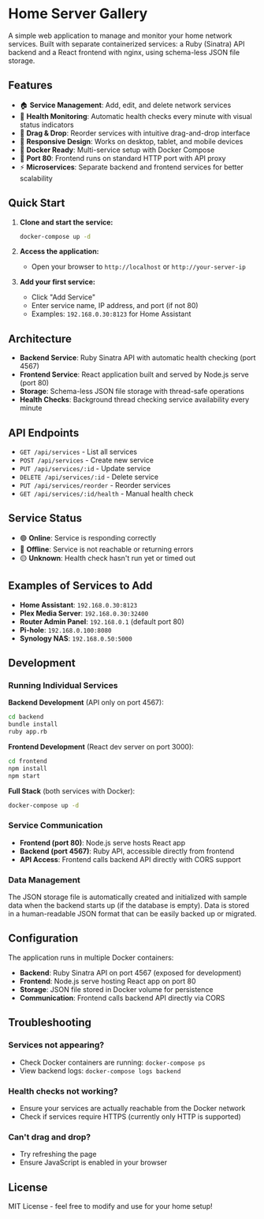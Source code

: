 # Home Server Gallery

A simple web application to manage and monitor your home network services. Built with separate containerized services: a Ruby (Sinatra) API backend and a React frontend with nginx, using schema-less JSON file storage.

## Features

- 🏠 **Service Management**: Add, edit, and delete network services
- 🔄 **Health Monitoring**: Automatic health checks every minute with visual status indicators
- 🎯 **Drag & Drop**: Reorder services with intuitive drag-and-drop interface
- 📱 **Responsive Design**: Works on desktop, tablet, and mobile devices
- 🐳 **Docker Ready**: Multi-service setup with Docker Compose
- 🚀 **Port 80**: Frontend runs on standard HTTP port with API proxy
- ⚡ **Microservices**: Separate backend and frontend services for better scalability

## Quick Start

1. **Clone and start the service:**
   ```bash
   docker-compose up -d
   ```

2. **Access the application:**
   - Open your browser to `http://localhost` or `http://your-server-ip`

3. **Add your first service:**
   - Click "Add Service" 
   - Enter service name, IP address, and port (if not 80)
   - Examples: `192.168.0.30:8123` for Home Assistant

## Architecture

- **Backend Service**: Ruby Sinatra API with automatic health checking (port 4567)
- **Frontend Service**: React application built and served by Node.js serve (port 80)
- **Storage**: Schema-less JSON file storage with thread-safe operations
- **Health Checks**: Background thread checking service availability every minute

## API Endpoints

- `GET /api/services` - List all services
- `POST /api/services` - Create new service
- `PUT /api/services/:id` - Update service
- `DELETE /api/services/:id` - Delete service
- `PUT /api/services/reorder` - Reorder services
- `GET /api/services/:id/health` - Manual health check

## Service Status

- 🟢 **Online**: Service is responding correctly
- 🔴 **Offline**: Service is not reachable or returning errors
- 🟡 **Unknown**: Health check hasn't run yet or timed out

## Examples of Services to Add

- **Home Assistant**: `192.168.0.30:8123`
- **Plex Media Server**: `192.168.0.30:32400`
- **Router Admin Panel**: `192.168.0.1` (default port 80)
- **Pi-hole**: `192.168.0.100:8080`
- **Synology NAS**: `192.168.0.50:5000`

## Development

### Running Individual Services

**Backend Development** (API only on port 4567):
```bash
cd backend
bundle install
ruby app.rb
```

**Frontend Development** (React dev server on port 3000):
```bash
cd frontend
npm install
npm start
```

**Full Stack** (both services with Docker):
```bash
docker-compose up -d
```

### Service Communication

- **Frontend (port 80)**: Node.js serve hosts React app
- **Backend (port 4567)**: Ruby API, accessible directly from frontend
- **API Access**: Frontend calls backend API directly with CORS support

### Data Management
The JSON storage file is automatically created and initialized with sample data when the backend starts up (if the database is empty). Data is stored in a human-readable JSON format that can be easily backed up or migrated.

## Configuration

The application runs in multiple Docker containers:
- **Backend**: Ruby Sinatra API on port 4567 (exposed for development)
- **Frontend**: Node.js serve hosting React app on port 80
- **Storage**: JSON file stored in Docker volume for persistence
- **Communication**: Frontend calls backend API directly via CORS

## Troubleshooting

### Services not appearing?
- Check Docker containers are running: `docker-compose ps`
- View backend logs: `docker-compose logs backend`

### Health checks not working?
- Ensure your services are actually reachable from the Docker network
- Check if services require HTTPS (currently only HTTP is supported)

### Can't drag and drop?
- Try refreshing the page
- Ensure JavaScript is enabled in your browser

## License

MIT License - feel free to modify and use for your home setup!
